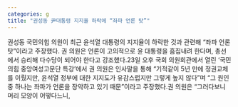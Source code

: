 ```yaml
---
categories: g
title: "권성동 尹대통령 지지율 하락에 “좌파 언론 탓”"
---
```

권성동 국민의힘 의원이 최근 윤석열 대통령의 지지율이 하락한 것과 관련해 “좌파 언론 탓”이라고 주장했다. 권 의원은 언론이 고의적으로 윤 대통령을 흠집내려 한다며, 총선에서 승리해 다수당이 되어야 한다고 강조했다.23일 오후 국회 의원회관에서 열린 ‘국민의힘 중앙여성고문단 특강’에서 권 의원은 인사말을 통해 “기적같이 5년 만에 정권교체를 이뤘지만, 윤석열 정부에 대한 지지도가 유감스럽지만 그렇게 높지 않다”며 “그 원인 중 하나는 좌파가 언론을 장악하고 있기 때문”이라고 주장했다.권 의원은 “그러다보니 머리 모양이 어떻다느니,